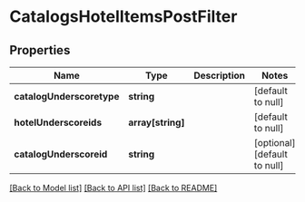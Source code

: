 # CatalogsHotelItemsPostFilter

## Properties
Name | Type | Description | Notes
------------ | ------------- | ------------- | -------------
**catalogUnderscoretype** | **string** |  | [default to null]
**hotelUnderscoreids** | **array[string]** |  | [default to null]
**catalogUnderscoreid** | **string** |  | [optional] [default to null]

[[Back to Model list]](../README.md#documentation-for-models) [[Back to API list]](../README.md#documentation-for-api-endpoints) [[Back to README]](../README.md)


